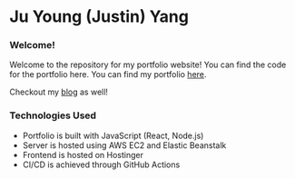 # Ju Young (Justin) Yang

### Welcome!
Welcome to the repository for my portfolio website! You can find the code for the portfolio here. You can find my portfolio [here](https://juyoungyang.dev/).

Checkout my [blog](https://juyoungyang.dev/blog) as well!

### Technologies Used
- Portfolio is built with JavaScript (React, Node.js)
- Server is hosted using AWS EC2 and Elastic Beanstalk
- Frontend is hosted on Hostinger
- CI/CD is achieved through GitHub Actions